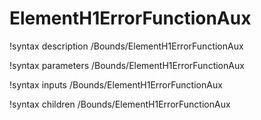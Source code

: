 <!-- MOOSE Documentation Stub: Remove this when content is added. -->

# ElementH1ErrorFunctionAux
!syntax description /Bounds/ElementH1ErrorFunctionAux

!syntax parameters /Bounds/ElementH1ErrorFunctionAux

!syntax inputs /Bounds/ElementH1ErrorFunctionAux

!syntax children /Bounds/ElementH1ErrorFunctionAux
